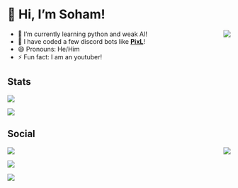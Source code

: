 # 👋 Hi, I’m Soham!
<img src="https://data.whicdn.com/images/341002571/original.gif" align="right">


- 🔭 I’m currently learning python and weak AI!
- 🤖 I have coded a few discord bots like **[PixL](https://discordbotlist.com/bots/pixl)**!
- 😄 Pronouns: He/Him
- ⚡ Fun fact: I am an youtuber!

## Stats

![](https://komarev.com/ghpvc/?username=soham485)


![](https://github-readme-stats.vercel.app/api?username=Soham485&show_icons=true&hide_border=true&theme=tokyonight)

## Social
<img src="https://data.whicdn.com/images/290365239/original.gif" align="right">


[![](https://img.shields.io/badge/GitHub-100000?style=for-the-badge&logo=github&logoColor=white)](https://github.com/soham485)

[![](https://img.shields.io/badge/YouTube-FF0000?style=for-the-badge&logo=youtube&logoColor=white)](https://www.youtube.com/channel/UC2CE5AfflIzhZCNJv5Qdkjg)

[![](	https://img.shields.io/badge/Discord-7289DA?style=for-the-badge&logo=discord&logoColor=white)](https://discord.gg/aEBxQnZE6B)


